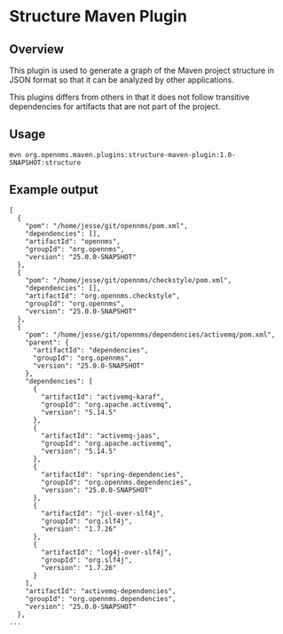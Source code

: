 # Structure Maven Plugin

## Overview

This plugin is used to generate a graph of the Maven project structure in JSON format so that it can be analyzed by other applications.

This plugins differs from others in that it does not follow transitive dependencies for artifacts that are not part of the project.

## Usage

```
mvn org.opennms.maven.plugins:structure-maven-plugin:1.0-SNAPSHOT:structure
``` 

## Example output

```
[
  {
    "pom": "/home/jesse/git/opennms/pom.xml",
    "dependencies": [],
    "artifactId": "opennms",
    "groupId": "org.opennms",
    "version": "25.0.0-SNAPSHOT"
  },
  {
    "pom": "/home/jesse/git/opennms/checkstyle/pom.xml",
    "dependencies": [],
    "artifactId": "org.opennms.checkstyle",
    "groupId": "org.opennms",
    "version": "25.0.0-SNAPSHOT"
  },
  {
    "pom": "/home/jesse/git/opennms/dependencies/activemq/pom.xml",
    "parent": {
      "artifactId": "dependencies",
      "groupId": "org.opennms",
      "version": "25.0.0-SNAPSHOT"
    },
    "dependencies": [
      {
        "artifactId": "activemq-karaf",
        "groupId": "org.apache.activemq",
        "version": "5.14.5"
      },
      {
        "artifactId": "activemq-jaas",
        "groupId": "org.apache.activemq",
        "version": "5.14.5"
      },
      {
        "artifactId": "spring-dependencies",
        "groupId": "org.opennms.dependencies",
        "version": "25.0.0-SNAPSHOT"
      },
      {
        "artifactId": "jcl-over-slf4j",
        "groupId": "org.slf4j",
        "version": "1.7.26"
      },
      {
        "artifactId": "log4j-over-slf4j",
        "groupId": "org.slf4j",
        "version": "1.7.26"
      }
    ],
    "artifactId": "activemq-dependencies",
    "groupId": "org.opennms.dependencies",
    "version": "25.0.0-SNAPSHOT"
  },
...
```
